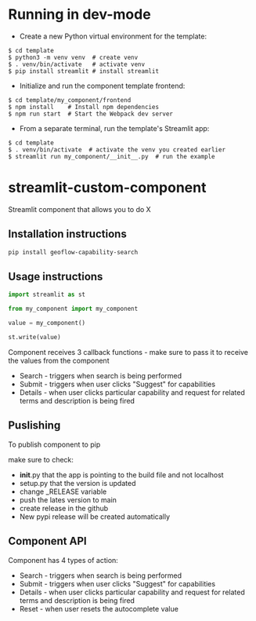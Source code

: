 # Running in dev-mode
* Create a new Python virtual environment for the template:
```
$ cd template
$ python3 -m venv venv  # create venv
$ . venv/bin/activate   # activate venv
$ pip install streamlit # install streamlit
```
* Initialize and run the component template frontend:
```
$ cd template/my_component/frontend
$ npm install    # Install npm dependencies
$ npm run start  # Start the Webpack dev server
```
* From a separate terminal, run the template's Streamlit app:
```
$ cd template
$ . venv/bin/activate  # activate the venv you created earlier
$ streamlit run my_component/__init__.py  # run the example
```


# streamlit-custom-component

Streamlit component that allows you to do X

## Installation instructions

```sh
pip install geoflow-capability-search
```

## Usage instructions

```python
import streamlit as st

from my_component import my_component

value = my_component()

st.write(value)
```

Component receives 3 callback functions - make sure to pass it to receive the values from the component

- Search - triggers when search is being performed
- Submit - triggers when user clicks "Suggest" for capabilities
- Details - when user clicks particular capability and request for related terms and description is being fired

## Puslishing
To publish component to pip

make sure to check: 
- __init__.py that the app is pointing to the build file and not localhost
- setup.py that the version is updated
- change _RELEASE variable
- push the lates version to main
- create release in the github
- New pypi release will be created automatically

## Component API

Component has 4 types of action: 
- Search - triggers when search is being performed
- Submit - triggers when user clicks "Suggest" for capabilities
- Details - when user clicks particular capability and request for related terms and description is being fired
- Reset - when user resets the autocomplete value 
